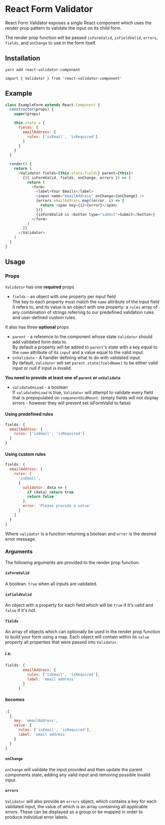 # React Form Validator

React Form Validator exposes a single React component which uses the render prop pattern to validate the input on its child form.

The render prop function will be passed `isFormValid`, `isFieldValid`, `errors`, `fields`, and `onChange` to use in the form itself.

## Installation

`yarn add react-validator-component`

`import { Validator } from 'react-validator-component'`

## Example

```javascript
class ExampleForm extends React.Component {
  constructor(props) {
    super(props)

    this.state = {
      fields: {
        emailAddress: {
          rules: ['isEmail', 'isRequired']
        }
      }
    }
  }

  render() {
    return (
      <Validator fields={this.state.fields} parent={this}>
        {({ isFormValid, fields, onChange, errors }) => {
          return (
            <form>
              <label>Your Emails</label>
              <input name="emailAddress" onChange={onChange} />
              {errors.emailAddress.map((error, i) => {
                return <span key={i}>{error}</span>
              })}
              {isFormValid && <button type="submit">Submit</button>}
            </form>
          )
        }}
      </Validator>
    )
  }
}
```

## Usage

### Props

`Validator` has one **required** props  
  * `fields` - an object with one property per input field  
The key to each property must match the `name` attribute of the input field it refers to, and its value is an object with one property: a `rules` array of any combination of strings referring to our predefined validation rules and user-defined custom rules.
  

It also has three **optional** props

 * `parent` -  a reference to the component whose state `Validator` should add validated form data to.   
  By default a property will be added to `parent`'s state with a key equal to the `name` attribute of its `input` and a value equal to the valid input.  
 *  `onValidate` - A handler defining what to do with validated input.   
 By default, `Validator` will set `parent.state[fieldName]` to be either  valid input or null if input is invalid.

 **You need to provide at least one of `parent` or `onValidate`**
 
  * `validateOnLoad` - a boolean  
  If `validateOnLoad` is true, `Validator` will attempt to validate every field that is prepopulated on `componentDidMount`. (empty fields will not dsiplay errors - however they will prevent set isFormValid to false)
 
#### Using predefined rules

```javascript
fields: {
  emailAddress: {
    rules: ['isEmail', 'isRequired']
  }
}
```

#### Using custom rules

```javascript
fields: {
  emailAddress: {
    rules: [
      'isEmail',
      {
        validator: data => {
          if (data) return true
          return false
        },
        error: 'Please provide a value'
      }
    ]
  }
}
```

Where `validator` is a function returning a boolean and `error` is the desired error message.


### Arguments

The following arguments are provided to the render prop function:

#### `isFormValid`

A boolean. `true` when all inputs are validated.

#### `isFieldValid`

An object with a property for each field which will be `true` if it's valid and `false` if it's not.


#### `fields`

An array of objects which can optionally be used in the render prop function to build your form using a map. Each object will contain within its `value` property all properties that were passed into `Validator`.

##### i.e.

```javascript
fields: {
        emailAddress: {
          rules: ['isEmail', 'isRequired'],
          label: 'email address'
        }
      }
```

##### becomes

```javascript
;[
  {
    key: 'emailAddress',
    value: {
      rules: ['isEmail', 'isRequired'],
      label: 'email address'
    }
  }
]
```

#### `onChange`

`onChange` will validate the input provided and then update the parent components state, adding any valid input and removing possible invalid input.

#### `errors`

`Validator` will also provide an `errors` object, which contains a key for each validated input, the value of which is an array containing all applicable errors.
These can be displayed as a group or be mapped in order to produce individual error labels.
